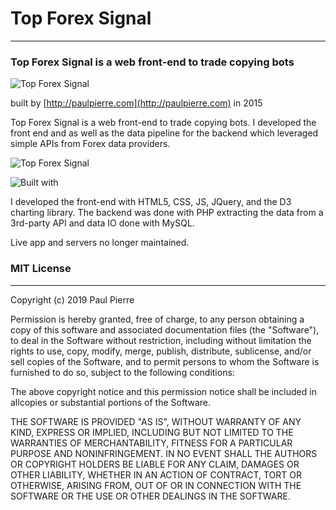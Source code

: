 # Top Forex Signal
- - -

### Top Forex Signal is a web front-end to trade copying bots

![Top Forex Signal](http://paulpierre.com/img/tfs.jpg)

built by [http://paulpierre.com](http://paulpierre.com) in 2015

Top Forex Signal is a web front-end to trade copying bots. I developed the front end and as well as the data pipeline for the backend which leveraged simple APIs from Forex data providers. 

![Top Forex Signal](http://paulpierre.com/img/tfs.jpg) 

![Built with](https://i.imgur.com/7awnMwK.png) 

I developed the front-end with HTML5, CSS, JS, JQuery, and the D3 charting library. The backend was done with PHP extracting the data from a 3rd-party API and data IO done with MySQL.

Live app and servers no longer maintained.

### MIT License
- - -

Copyright (c) 2019 Paul Pierre

Permission is hereby granted, free of charge, to any person obtaining a copy
of this software and associated documentation files (the "Software"), to deal
in the Software without restriction, including without limitation the rights
to use, copy, modify, merge, publish, distribute, sublicense, and/or sell
copies of the Software, and to permit persons to whom the Software is
furnished to do so, subject to the following conditions:

The above copyright notice and this permission notice shall be included in allcopies or substantial portions of the Software.

THE SOFTWARE IS PROVIDED "AS IS", WITHOUT WARRANTY OF ANY KIND, EXPRESS OR IMPLIED, INCLUDING BUT NOT LIMITED TO THE WARRANTIES OF MERCHANTABILITY, FITNESS FOR A PARTICULAR PURPOSE AND NONINFRINGEMENT. IN NO EVENT SHALL THE
AUTHORS OR COPYRIGHT HOLDERS BE LIABLE FOR ANY CLAIM, DAMAGES OR OTHER LIABILITY, WHETHER IN AN ACTION OF CONTRACT, TORT OR OTHERWISE, ARISING FROM, OUT OF OR IN CONNECTION WITH THE SOFTWARE OR THE USE OR OTHER DEALINGS IN THE SOFTWARE.


